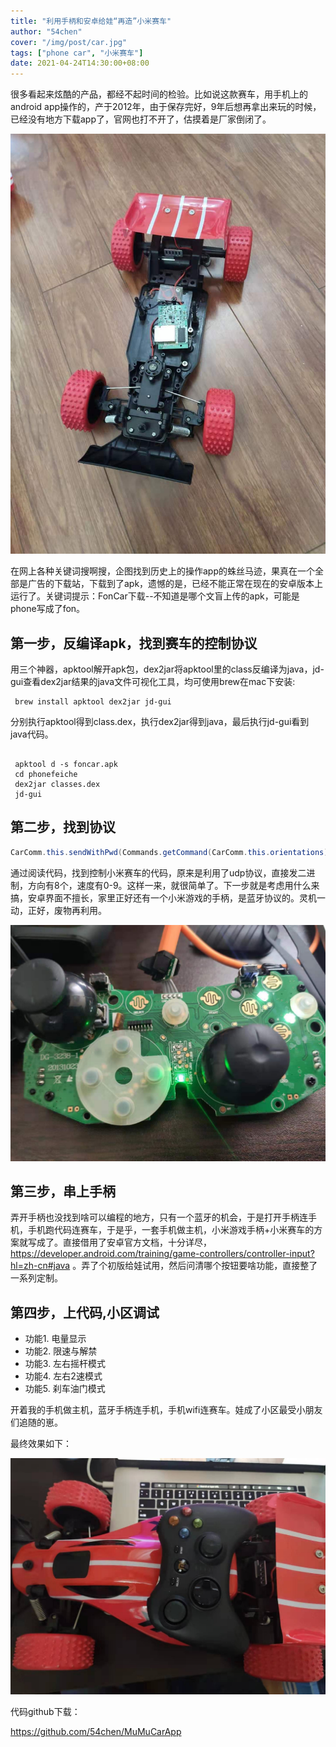 ```yaml
---
title: "利用手柄和安卓给娃“再造”小米赛车"
author: "54chen"
cover: "/img/post/car.jpg"
tags: ["phone car", "小米赛车"]
date: 2021-04-24T14:30:00+08:00
---
```


很多看起来炫酷的产品，都经不起时间的检验。比如说这款赛车，用手机上的android app操作的，产于2012年，由于保存完好，9年后想再拿出来玩的时候，已经没有地方下载app了，官网也打不开了，估摸着是厂家倒闭了。

![小米赛车](/img/post/car.jpg)

<!--more-->

在网上各种关键词搜啊搜，企图找到历史上的操作app的蛛丝马迹，果真在一个全部是广告的下载站，下载到了apk，遗憾的是，已经不能正常在现在的安卓版本上运行了。关键词提示：FonCar下载--不知道是哪个文盲上传的apk，可能是phone写成了fon。

第一步，反编译apk，找到赛车的控制协议
--------------------------------------

用三个神器，apktool解开apk包，dex2jar将apktool里的class反编译为java，jd-gui查看dex2jar结果的java文件可视化工具，均可使用brew在mac下安装: 

```shell 
 brew install apktool dex2jar jd-gui
```

分别执行apktool得到class.dex，执行dex2jar得到java，最后执行jd-gui看到java代码。

```shell

 apktool d -s foncar.apk
 cd phonefeiche
 dex2jar classes.dex
 jd-gui 
```

第二步，找到协议
-----------------

```java
CarComm.this.sendWithPwd(Commands.getCommand(CarComm.this.orientations), CarComm.this.speed);
```

通过阅读代码，找到控制小米赛车的代码，原来是利用了udp协议，直接发二进制，方向有8个，速度有0-9。这样一来，就很简单了。下一步就是考虑用什么来搞，安卓界面不擅长，家里正好还有一个小米游戏的手柄，是蓝牙协议的。灵机一动，正好，废物再利用。

![小米游戏手柄](/img/post/controller.jpg)

第三步，串上手柄
----------------

弄开手柄也没找到啥可以编程的地方，只有一个蓝牙的机会，于是打开手柄连手机，手机跑代码连赛车，于是乎，一套手机做主机，小米游戏手柄+小米赛车的方案就写成了。直接借用了安卓官方文档，十分详尽，https://developer.android.com/training/game-controllers/controller-input?hl=zh-cn#java 。弄了个初版给娃试用，然后问清哪个按钮要啥功能，直接整了一系列定制。

第四步，上代码,小区调试
-----------------------

 * 功能1. 电量显示
 * 功能2. 限速与解禁
 * 功能3. 左右摇杆模式
 * 功能4. 左右2速模式
 * 功能5. 刹车油门模式

开着我的手机做主机，蓝牙手柄连手机，手机wifi连赛车。娃成了小区最受小朋友们追随的崽。

最终效果如下：

![手柄驱车](/img/post/car2.jpg)

代码github下载：

https://github.com/54chen/MuMuCarApp 
